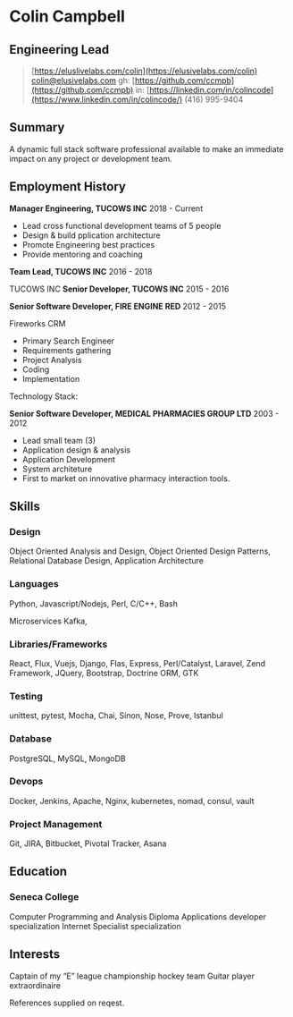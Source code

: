 # Colin Campbell
## Engineering Lead
<!-- ### Toronto, CANADA -->

> [https://eluslivelabs.com/colin](https://elusivelabs.com/colin)
> [colin@elusivelabs.com](mailto:colin@elusivelabs.com)
> gh: [https://github.com/ccmpb](https://github.com/ccmpb)
> in: [https://linkedin.com/in/colincode](https://www.linkedin.com/in/colincode/)
> (416) 995-9404



## Summary
A dynamic full stack software professional available to make an immediate impact on any project or development team.

## Employment History

**Manager Engineering, TUCOWS INC**  2018 - Current

* Lead cross functional development teams of 5 people
* Design & build pplication architecture 
* Promote Engineering best practices
* Provide mentoring and coaching

**Team Lead, TUCOWS INC** 2016 - 2018

TUCOWS INC
**Senior Developer, TUCOWS INC** 2015 - 2016

**Senior Software Developer, FIRE ENGINE RED** 2012 - 2015

Fireworks CRM
* Primary Search Engineer
* Requirements gathering 
* Project Analysis
* Coding 
* Implementation

Technology Stack:

**Senior Software Developer, MEDICAL PHARMACIES GROUP LTD** 2003 - 2012

* Lead small team (3)
* Application design & analysis
* Application Development
* System architeture
* First to market on innovative pharmacy interaction tools.

## Skills
### Design
Object Oriented Analysis and Design, Object Oriented Design Patterns, Relational
Database Design, Application Architecture

### Languages
Python, Javascript/Nodejs, Perl, C/C++, Bash

Microservices 
Kafka,  

### Libraries/Frameworks
React, Flux, Vuejs, Django, Flas, Express, Perl/Catalyst, Laravel, Zend Framework, JQuery, Bootstrap, Doctrine ORM, GTK

### Testing
unittest, pytest, Mocha, Chai, Sinon, Nose, Prove, Istanbul

### Database
PostgreSQL, MySQL, MongoDB

### Devops
Docker, Jenkins, Apache, Nginx, kubernetes, nomad, consul, vault

### Project Management
Git, JIRA, Bitbucket, Pivotal Tracker, Asana

## Education
### Seneca College
Computer Programming and Analysis Diploma
Applications developer specialization 
Internet Specialist specialization

## Interests
Captain of my “E” league championship hockey team
Guitar player extraordinaire

References supplied on reqest.
